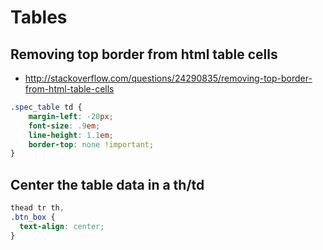 # Tables

## Removing top border from html table cells
- http://stackoverflow.com/questions/24290835/removing-top-border-from-html-table-cells

```css
.spec_table td {
    margin-left: -20px;
    font-size: .9em;
    line-height: 1.1em;
    border-top: none !important;
}
```

## Center the table data in a th/td

```css
thead tr th,
.btn_box {
  text-align: center;
}
```
